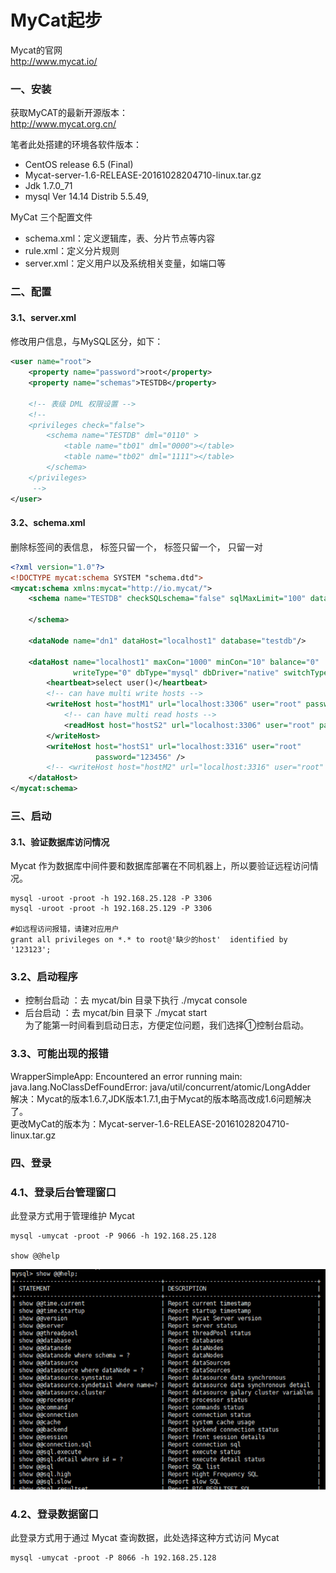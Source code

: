 # MyCat起步

Mycat的官网    
http://www.mycat.io/ 

### 一、安装
获取MyCAT的最新开源版本：    
http://www.mycat.org.cn/

笔者此处搭建的环境各软件版本：
- CentOS release 6.5 (Final)
- Mycat-server-1.6-RELEASE-20161028204710-linux.tar.gz
- Jdk 1.7.0_71
- mysql Ver 14.14 Distrib 5.5.49,

MyCat 三个配置文件
- schema.xml：定义逻辑库，表、分片节点等内容 
- rule.xml：定义分片规则 
- server.xml：定义用户以及系统相关变量，如端口等 

### 二、配置
#### 3.1、server.xml
修改用户信息，与MySQL区分，如下：   
```xml
<user name="root">
    <property name="password">root</property>
    <property name="schemas">TESTDB</property>
    
    <!-- 表级 DML 权限设置 -->
    <!-- 		
    <privileges check="false">
        <schema name="TESTDB" dml="0110" >
            <table name="tb01" dml="0000"></table>
            <table name="tb02" dml="1111"></table>
        </schema>
    </privileges>		
     -->
</user>
```

#### 3.2、schema.xml
删除<schema>标签间的表信息， <dataNode>标签只留一个， <dataHost>标签只留一个， <writeHost> <readHost>只留一对 
```xml
<?xml version="1.0"?>
<!DOCTYPE mycat:schema SYSTEM "schema.dtd">
<mycat:schema xmlns:mycat="http://io.mycat/">
	<schema name="TESTDB" checkSQLschema="false" sqlMaxLimit="100" dataNode="dn1"> 
		
	</schema>
	
	<dataNode name="dn1" dataHost="localhost1" database="testdb"/> 
	
	<dataHost name="localhost1" maxCon="1000" minCon="10" balance="0"
			  writeType="0" dbType="mysql" dbDriver="native" switchType="1"  slaveThreshold="100">
		<heartbeat>select user()</heartbeat>
		<!-- can have multi write hosts -->
		<writeHost host="hostM1" url="localhost:3306" user="root" password="root">
			<!-- can have multi read hosts -->
			<readHost host="hostS2" url="localhost:3306" user="root" password="root" />
		</writeHost>
		<writeHost host="hostS1" url="localhost:3316" user="root"
				   password="123456" />
		<!-- <writeHost host="hostM2" url="localhost:3316" user="root" password="123456"/> -->
	</dataHost>
</mycat:schema>
```

### 三、启动
#### 3.1、验证数据库访问情况 
Mycat 作为数据库中间件要和数据库部署在不同机器上，所以要验证远程访问情况。 
```
mysql -uroot -proot -h 192.168.25.128 -P 3306
mysql -uroot -proot -h 192.168.25.129 -P 3306 

#如远程访问报错，请建对应用户 
grant all privileges on *.* to root@'缺少的host'  identified by '123123'; 
```

### 3.2、启动程序 
- 控制台启动 ：去 mycat/bin 目录下执行 ./mycat console 
- 后台启动 ：去 mycat/bin 目录下 ./mycat start    
为了能第一时间看到启动日志，方便定位问题，我们选择①控制台启动。 

### 3.3、可能出现的报错
WrapperSimpleApp: Encountered an error running main: java.lang.NoClassDefFoundError: java/util/concurrent/atomic/LongAdder    
解决：Mycat的版本1.6.7,JDK版本1.7.1,由于Mycat的版本略高改成1.6问题解决了。    
更改MyCat的版本为：Mycat-server-1.6-RELEASE-20161028204710-linux.tar.gz   

### 四、登录
### 4.1、登录后台管理窗口 
此登录方式用于管理维护 Mycat 
```
mysql -umycat -proot -P 9066 -h 192.168.25.128

show @@help 
```
![mycat_help](./images/mycat_help.png)

### 4.2、登录数据窗口 
此登录方式用于通过 Mycat 查询数据，此处选择这种方式访问 Mycat 
```
mysql -umycat -proot -P 8066 -h 192.168.25.128 
```
